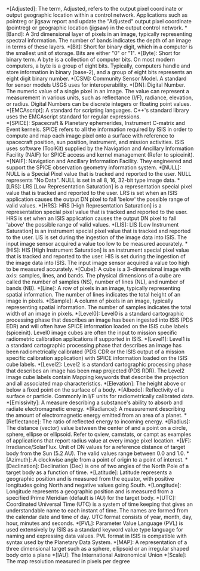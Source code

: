*[Adjusted]: The term, Adjusted, refers to the output pixel coordinate or output geographic location within a control network. Applications such as pointreg or jigsaw report and update the "Adjusted" output pixel coordinate (pointreg) or geographic location (jigsaw) in the output control network. 
*[Band]: A 3rd dimensional layer of pixels in an image, typically representing spectral information. The number of bands indicates the depth of an image in terms of these layers. 
*[Bit]: Short for binary digit, which in a computer is the smallest unit of storage. Bits are either "0" or "1". 
*[Byte]: Short for binary term. A byte is a collection of computer bits. On most modern computers, a byte is a group of eight bits. Typically, computers handle and store information in binary (base-2), and a group of eight bits represents an eight digit binary number.
*[CSM]: Community Sensor Model. A standard for sensor models USGS uses for interoperability.
*[DN]: Digital Number. The numeric value of a single pixel in an image. The value can represent a measurement in various units, such as reflectance (I/F), radiance, elevation, or radius. Digital Numbers can be discrete integers or floating point values.
*[EMCAscript]: A standard for scripting languages. C++'s standard library uses the EMCAscript standard for regular expressions.  
*[SPICE]: Spacecraft & Planetary ephemerides, Instrument C-matrix and Event kernels. SPICE refers to all the information required by ISIS in order to compute and map each image pixel onto a surface with reference to spacecraft position, sun position, instrument, and mission activities. ISIS uses software (ToolKit) supplied by the Navigation and Ancillary Information Facility (NAIF) for SPICE access and kernel management (Refer to spiceinit). 
*[NAIF]: Navigation and Ancillary Information Facility. They engineered and support the SPICE observation geometry information system. 
*[NULL]: NULL is a Special Pixel value that is tracked and reported to the user. NULL represents "No Data". NULL is set in all 8, 16, 32-bit type image data. 
*[LRS]: LRS [Low Representation Saturation] is a representation special pixel value that is tracked and reported to the user. LRS is set when an ISIS application causes the output DN pixel to fall 'below' the possible range of valid values. 
*[HRS]: HRS [High Representation Saturation] is a representation special pixel value that is tracked and reported to the user. HRS is set when an ISIS application causes the output DN pixel to fall 'above' the possible range of valid values. 
*[LIS]: LIS [Low Instrument Saturation] is an instrument special pixel value that is tracked and reported to the user. LIS is set during the ingestion of the image data into ISIS. The input image sensor acquired a value too low to be measured accurately. 
*[HIS]: HIS [High Instrument Saturation] is an instrument special pixel value that is tracked and reported to the user. HIS is set during the ingestion of the image data into ISIS. The input image sensor acquired a value too high to be measured accurately. 
*[Cube]: A cube is a 3-dimensional image with axis: samples, lines, and bands. The physical dimensions of a cube are called the number of samples (NS), number of lines (NL), and number of bands (NB). 
*[Line]: A row of pixels in an image, typically representing spatial information. The number of lines indicates the total height of an image in pixels. 
*[Sample]: A column of pixels in an image, typically representing spatial information. The number of samples indicates the total width of an image in pixels. 
*[Level0]: Level0 is a standard cartographic processing phase that describes an image has been ingested into ISIS (PDS EDR) and will often have SPICE information loaded on the ISIS cube labels (spiceinit). Level0 image cubes are often the input to mission specific radiometric calibration applications if supported in ISIS. 
*[Level1]: Level1 is a standard cartographic processing phase that describes an image has been radiometrically calibrated (PDS CDR or the ISIS output of a mission specific calibration application) with SPICE information loaded on the ISIS cube labels. 
*[Level2]: Level2 is a standard cartographic processing phase that describes an image has been map projected (PDS RDR). The Level2 image cube labels contain Mapping keywords that describe the projection and all associated map characteristics. 
*[Elevation]: The height above or below a fixed point on the surface of a body. 
*[Albedo]: Reflectivity of a surface or particle. Commonly in I/F units for radiometrically calibrated data. 
*[Emissivity]: A measure describing a substance's ability to absorb and radiate electromagnetic energy. 
*[Radiance]: A measurement describing the amount of electromagnetic energy emitted from an area of a planet. 
*[Reflectance]: The ratio of reflected energy to incoming energy. 
*[Radius]: The distance (vector) value between the center of and a point on a circle, sphere, ellipse or ellipsoid. Refer to qview, camstats, or campt as examples of applications that report radius value at every image pixel location. 
*[I/F]: Irradiance/SolarFlux. Unit of DN values for a reference distance of target body from the Sun (5.2 AU). The valid values range between 0.0 and 1.0. 
*[Azimuth]: A clockwise angle from a point of origin to a point of interest. 
*[Declination]: Declination (Dec) is one of two angles of the North Pole of a target body as a function of time. 
*[Latitude]: Latitude represents a geographic position and is measured from the equator, with positive longitudes going North and negative values going South. 
*[Longitude]: Longitude represents a geographic position and is measured from a specified Prime Meridian (default is IAU) for the target body. 
*[UTC]: Coordinated Universal Time (UTC) is a system of time keeping that gives an understandable name to each instant of time. The names are formed from the calendar date and time of day. UTC format consists of year, month, day, hour, minutes and seconds. 
*[PVL]: Parameter Value Language (PVL) is used extensively by ISIS as a standard keyword value type language for naming and expressing data values. PVL format in ISIS is compatible with syntax used by the Planetary Data System. 
*[MAP]: A representation of a three dimensional target such as a sphere, ellipsoid or an irregular shaped body onto a plane 
*[IAU]: The International Astronomical Union 
*[Scale]: The map resolution measured in pixels per degree 